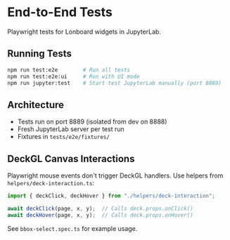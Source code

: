# End-to-End Tests

Playwright tests for Lonboard widgets in JupyterLab.

## Running Tests

```bash
npm run test:e2e        # Run all tests
npm run test:e2e:ui     # Run with UI mode
npm run jupyter:test    # Start test JupyterLab manually (port 8889)
```

## Architecture

- Tests run on port 8889 (isolated from dev on 8888)
- Fresh JupyterLab server per test run
- Fixtures in `tests/e2e/fixtures/`

## DeckGL Canvas Interactions

Playwright mouse events don't trigger DeckGL handlers. Use helpers from `helpers/deck-interaction.ts`:

```typescript
import { deckClick, deckHover } from "./helpers/deck-interaction";

await deckClick(page, x, y);  // Calls deck.props.onClick()
await deckHover(page, x, y);  // Calls deck.props.onHover()
```

See `bbox-select.spec.ts` for example usage.
